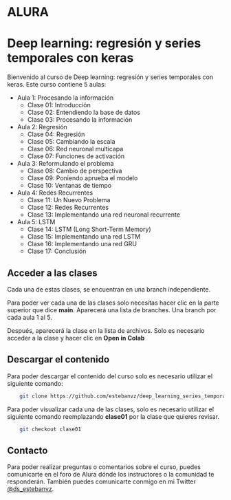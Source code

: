 # ALURA
# Deep learning: regresión y series temporales con keras
Bienvenido al curso de Deep learning: regresión y series temporales con keras.
Este curso contiene 5 aulas:
* Aula 1: Procesando la información
  * Clase 01: Introducción
  * Clase 02: Entendiendo la base de datos
  * Clase 03: Procesando la información
* Aula 2: Regresión
  * Clase 04: Regresión
  * Clase 05: Cambiando la escala
  * Clase 06: Red neuronal multicapa
  * Clase 07: Funciones de activación
* Aula 3: Reformulando el problema
  * Clase 08: Cambio de perspectiva
  * Clase 09: Poniendo aprueba el modelo
  * Clase 10: Ventanas de tiempo
* Aula 4: Redes Recurrentes
  * Clase 11: Un Nuevo Problema
  * Clase 12: Redes Recurrentes
  * Clase 13: Implementando una red neuronal recurrente
* Aula 5: LSTM
  * Clase 14: LSTM (Long Short-Term Memory)
  * Clase 15: Implementando una red LSTM
  * Clase 16: Implementando una red GRU
  * Clase 17: Conclusión
  

## Acceder a las clases

Cada una de estas clases, se encuentran en una branch independiente.

Para poder ver cada una de las clases solo necesitas hacer clic en la parte 
superior que dice **main**. Aparecerá una lista de branches.
Una branch por cada aula 1 al 5.

Después, aparecerá la clase en la lista de archivos. Solo es necesario acceder
a la clase y hacer clic en **Open in Colab** 

## Descargar el contenido

Para poder descargar el contenido del curso solo es necesario utilizar
el siguiente comando:

```bash
    git clone https://github.com/estebanvz/deep_learning_series_temporales
```

Para poder visualizar cada una de las clases, solo es necesario utilizar el
siguiente comando reemplazando **clase01** por la clase que quieres revisar.

```bash
    git checkout clase01
```
## Contacto
Para poder realizar preguntas o comentarios sobre el curso, puedes comunicarte
en el foro de Alura dónde los instructores o la comunidad te responderán. 
También puedes comunicarte conmigo en mi Twitter [@ds_estebanvz](https://twitter.com/ds_estebanvz).
